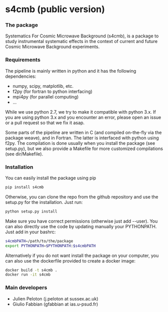 s4cmb (public version)
==

### The package
Systematics For Cosmic Microwave Background (s4cmb), is a package to
study instrumental systematic effects in the context of current and future
Cosmic Microwave Background experiments.

### Requirements
The pipeline is mainly written in python and it has the following dependencies:
* numpy, scipy, matplotlib, etc.
* f2py (for fortran to python interfacing)
* mpi4py (for parallel computing)
* ...

While we use python 2.7, we try to make it compatible with python 3.x.
If you are using python 3.x and you encounter an error, please open an issue or a
pull request so that we fix it asap.

Some parts of the pipeline are written in C (and compiled on-the-fly via the
package weave), and in Fortran. The latter is interfaced with python using f2py.
The compilation is done usually when you install the package (see setup.py), but
we also provide a Makefile for more customized compilations (see dir/Makefile).

### Installation
You can easily install the package using pip
```bash
pip install s4cmb
```

Otherwise, you can clone the repo from the github repository and
use the setup.py for the installation. Just run:
```bash
python setup.py install
```
Make sure you have correct permissions (otherwise just add --user).
You can also directly use the code by updating manually your PYTHONPATH.
Just add in your bashrc:
```bash
s4cmbPATH=/path/to/the/package
export PYTHONPATH=$PYTHONPATH:$s4cmbPATH
```

Alternatively if you do not want install the package on your computer,
you can also use the dockerfile provided to create a docker image:
```bash
docker build -t s4cmb .
docker run -it s4cmb
```

### Main developers
* Julien Peloton (j.peloton at sussex.ac.uk)
* Giulio Fabbian (gfabbian at ias.u-psud.fr)
